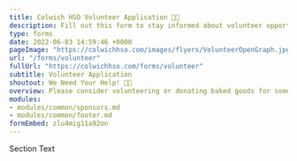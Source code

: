 ```yaml
---
title: Colwich HSO Volunteer Application 🤚🏽
description: Fill out this form to stay informed about volunteer opportunities.
type: forms
date: 2022-06-03 14:59:46 +0000
pageImage: "https://colwichhso.com/images/flyers/VolunteerOpenGraph.jpg"
url: "/forms/volunteer"
fullUrl: "https://colwichhso.com/forms/volunteer"
subtitle: Volunteer Application
shoutout: We Need Your Help! 🤚🏽
overview: Please consider volunteering or donating baked goods for some of the positions below. You can sign up for multiple spots if you're interested. Just make your selections below, and submit the form. Thanks so much!
modules:
- modules/common/sponsors.md
- modules/common/footer.md
formEmbed: zlu4mig11a92on
---
```

Section Text
